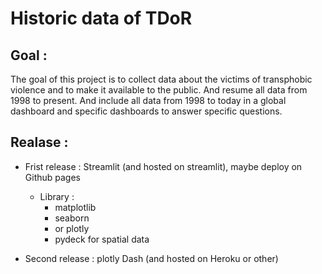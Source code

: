 # Historic data of TDoR 
## Goal :
The goal of this project is to collect data about the victims of transphobic violence and to make it available to the public. And resume all data from 1998 to present.  And include all data from 1998 to today in a global dashboard and specific dashboards to answer specific questions.

## Realase :
* Frist release : Streamlit (and hosted on streamlit), maybe deploy on Github pages
  * Library :
    *  matplotlib
    *  seaborn 
    *  or plotly
    *  pydeck for spatial data
  
  
* Second release : plotly Dash (and hosted on Heroku or other)